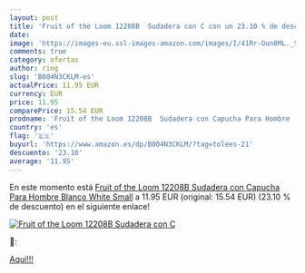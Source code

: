 ```yaml
---
layout: post
title: 'Fruit of the Loom 12208B  Sudadera con C con un 23.10 % de descuento'
date: 
image: 'https://images-eu.ssl-images-amazon.com/images/I/41Rr-Oun8ML._SL200_.jpg'
comments: true
category: ofertas
author: ring
slug: 'B004N3CKLM-es'
actualPrice: 11.95 EUR
currency: EUR
price: 11.95
comparePrice: 15.54 EUR
prodname: 'Fruit of the Loom 12208B  Sudadera con Capucha Para Hombre  Blanco  White   Small'
country: 'es'
flag: '🇪🇸'
buyurl: 'https://www.amazon.es/dp/B004N3CKLM/?tag=tolees-21'
descuento: '23.10'
average: '11.95'
---
```


En este momento está [Fruit of the Loom 12208B  Sudadera con Capucha Para Hombre  Blanco  White   Small](https://www.amazon.es/dp/B004N3CKLM/?tag=tolees-21) a 11.95 EUR (original: 15.54 EUR) (23.10 %  de descuento) en el siguiente enlace!

[![Fruit of the Loom 12208B  Sudadera con C](https://images-eu.ssl-images-amazon.com/images/I/41Rr-Oun8ML._SL200_.jpg)](https://www.amazon.es/dp/B004N3CKLM/?tag=tolees-21)

🔎:


[Aquí!!!](https://www.amazon.es/dp/B004N3CKLM/?tag=tolees-21)
